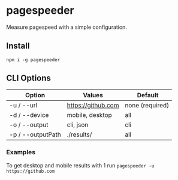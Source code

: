 # pagespeeder

Measure pagespeed with a simple configuration.

## Install

`npm i -g pagespeeder`

## CLI Options

| Option            | Values             |  Default        |
| ----------------- | ------------------ | --------------- |
| -u / --url        | https://github.com | none (required) |
| -d / --device     | mobile, desktop    | all             |
| -o / --output     | cli, json          | cli             |
| -p / --outputPath | ./results/         | all             |

### Examples

To get desktop and mobile results with 1 run
`pagespeeder -u https://github.com`

